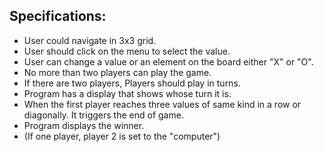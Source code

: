 ## Specifications:

* User could navigate in 3x3 grid.
* User should click on the menu to select the value.
* User can change a value or an element on the board either "X" or "O".
* No more than two players can play the game.
* If there are two players, Players should play in turns.
* Program has a display that shows whose turn it is.
* When the first player reaches three values of same kind in a row or diagonally. It triggers the end of game.
* Program displays the winner.
* (If one player, player 2 is set to the "computer")
